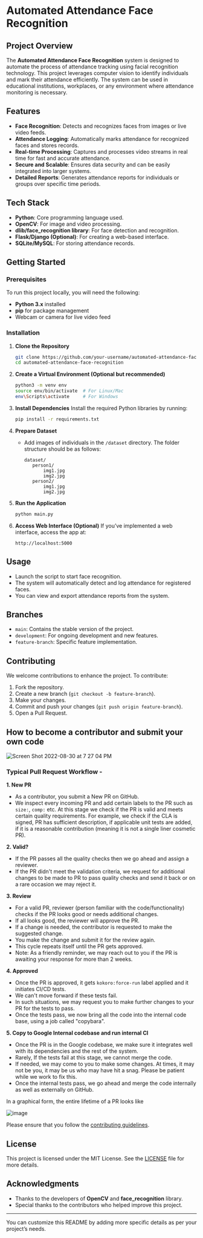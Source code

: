 # **Automated Attendance Face Recognition**

## **Project Overview**
The **Automated Attendance Face Recognition** system is designed to automate the process of attendance tracking using facial recognition technology. This project leverages computer vision to identify individuals and mark their attendance efficiently. The system can be used in educational institutions, workplaces, or any environment where attendance monitoring is necessary.

## **Features**
- **Face Recognition**: Detects and recognizes faces from images or live video feeds.
- **Attendance Logging**: Automatically marks attendance for recognized faces and stores records.
- **Real-time Processing**: Captures and processes video streams in real time for fast and accurate attendance.
- **Secure and Scalable**: Ensures data security and can be easily integrated into larger systems.
- **Detailed Reports**: Generates attendance reports for individuals or groups over specific time periods.

## **Tech Stack**
- **Python**: Core programming language used.
- **OpenCV**: For image and video processing.
- **dlib/face_recognition library**: For face detection and recognition.
- **Flask/Django (Optional)**: For creating a web-based interface.
- **SQLite/MySQL**: For storing attendance records.

## **Getting Started**

### **Prerequisites**
To run this project locally, you will need the following:
- **Python 3.x** installed
- **pip** for package management
- Webcam or camera for live video feed

### **Installation**

1. **Clone the Repository**
   ```bash
   git clone https://github.com/your-username/automated-attendance-face-recognition.git
   cd automated-attendance-face-recognition
   ```

2. **Create a Virtual Environment (Optional but recommended)**
   ```bash
   python3 -m venv env
   source env/bin/activate  # For Linux/Mac
   env\Scripts\activate     # For Windows
   ```

3. **Install Dependencies**
   Install the required Python libraries by running:
   ```bash
   pip install -r requirements.txt
   ```

4. **Prepare Dataset**
   - Add images of individuals in the `/dataset` directory. The folder structure should be as follows:
     ```
     dataset/
        person1/
            img1.jpg
            img2.jpg
        person2/
            img1.jpg
            img2.jpg
     ```

5. **Run the Application**
   ```bash
   python main.py
   ```

6. **Access Web Interface (Optional)**
   If you’ve implemented a web interface, access the app at:
   ```
   http://localhost:5000
   ```

## **Usage**

- Launch the script to start face recognition.
- The system will automatically detect and log attendance for registered faces.
- You can view and export attendance reports from the system.

## **Branches**

- `main`: Contains the stable version of the project.
- `development`: For ongoing development and new features.
- `feature-branch`: Specific feature implementation.

## **Contributing**

We welcome contributions to enhance the project. To contribute:
1. Fork the repository.
2. Create a new branch (`git checkout -b feature-branch`).
3. Make your changes.
4. Commit and push your changes (`git push origin feature-branch`).
5. Open a Pull Request.

## How to become a contributor and submit your own code

![Screen Shot 2022-08-30 at 7 27 04 PM](https://user-images.githubusercontent.com/42785357/187579207-9924eb32-da31-47bb-99f9-d8bf1aa238ad.png)

### Typical Pull Request Workflow -

**1. New PR**

- As a contributor, you submit a New PR on GitHub.
- We inspect every incoming PR and add certain labels to the PR such as `size:`,
  `comp:` etc.  At this stage we check if the PR is valid and meets certain
  quality requirements. For example, we check if the CLA is signed, PR has
  sufficient description, if applicable unit tests are added, if it is a
  reasonable contribution (meaning it is not a single liner cosmetic PR).

**2. Valid?**

-   If the PR passes all the quality checks then we go ahead and assign a
    reviewer.
-   If the PR didn't meet the validation criteria, we request for additional
    changes to be made to PR to pass quality checks and send it back or on a
    rare occasion we may reject it.

**3. Review**

-   For a valid PR, reviewer (person familiar with the code/functionality)
    checks if the PR looks good or needs additional changes.
-   If all looks good, the reviewer will approve the PR.
-   If a change is needed, the contributor is requested to make the suggested
    change.
-   You make the change and submit it for the review again.
-   This cycle repeats itself until the PR gets approved.
-   Note: As a friendly reminder, we may reach out to you if the PR is awaiting
    your response for more than 2 weeks.

**4. Approved**

-   Once the PR is approved, it gets `kokoro:force-run` label applied and it
    initiates CI/CD tests.
-   We can't move forward if these tests fail.
-   In such situations, we may request you to make further changes to your PR
    for the tests to pass.
-   Once the tests pass, we now bring all the code into the internal code base,
    using a job called "copybara".

**5. Copy to Google Internal codebase and run internal CI**

-   Once the PR is in the Google codebase, we make sure it integrates well with
    its dependencies and the rest of the system.
-   Rarely, If the tests fail at this stage, we cannot merge the code.
-   If needed, we may come to you to make some changes. At times, it may not be
    you, it may be us who may have hit a snag. Please be patient while we work
    to fix this.
-   Once the internal tests pass, we go ahead and merge the code internally as
    well as externally on GitHub.

In a graphical form, the entire lifetime of a PR looks like

![image](https://github.com/tensorflow/tensorflow/assets/52792999/3eea4ca5-daa0-4570-b0b5-2a2b03a724a3)

Please ensure that you follow the [contributing guidelines](CONTRIBUTING.md).

## **License**
This project is licensed under the MIT License. See the [LICENSE](LICENSE) file for more details.

## **Acknowledgments**
- Thanks to the developers of **OpenCV** and **face_recognition** library.
- Special thanks to the contributors who helped improve this project.

---

You can customize this README by adding more specific details as per your project’s needs.